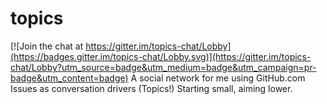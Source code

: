 # topics

[![Join the chat at https://gitter.im/topics-chat/Lobby](https://badges.gitter.im/topics-chat/Lobby.svg)](https://gitter.im/topics-chat/Lobby?utm_source=badge&utm_medium=badge&utm_campaign=pr-badge&utm_content=badge)
A social network for me using GitHub.com Issues as conversation drivers (Topics!) Starting small, aiming lower.
